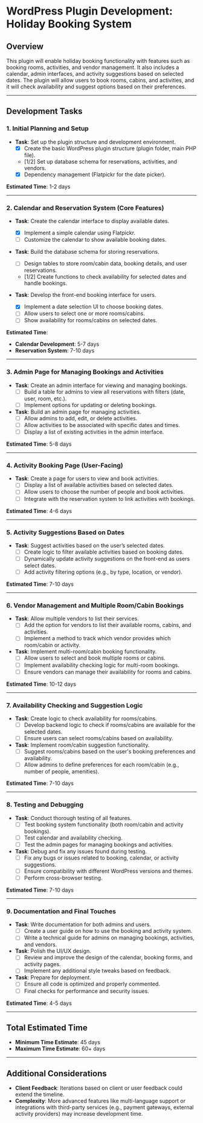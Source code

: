 # WordPress Plugin Development: Holiday Booking System

## Overview
This plugin will enable holiday booking functionality with features such as booking rooms, activities, and vendor management. It also includes a calendar, admin interfaces, and activity suggestions based on selected dates. The plugin will allow users to book rooms, cabins, and activities, and it will check availability and suggest options based on their preferences.

---

## Development Tasks

### 1. **Initial Planning and Setup**
   - **Task**: Set up the plugin structure and development environment.
     - [X] Create the basic WordPress plugin structure (plugin folder, main PHP file).
     - [1/2] Set up database schema for reservations, activities, and vendors.
     - [X] Dependency management (Flatpickr for the date picker).

   **Estimated Time**: 1-2 days

---

### 2. **Calendar and Reservation System (Core Features)**

   - **Task**: Create the calendar interface to display available dates.
     - [X] Implement a simple calendar using Flatpickr.
     - [ ] Customize the calendar to show available booking dates.
   
   - **Task**: Build the database schema for storing reservations.
     - [ ] Design tables to store room/cabin data, booking details, and user reservations.
     - [1/2] Create functions to check availability for selected dates and handle bookings.

   - **Task**: Develop the front-end booking interface for users.
     - [X] Implement a date selection UI to choose booking dates.
     - [ ] Allow users to select one or more rooms/cabins.
     - [ ] Show availability for rooms/cabins on selected dates.

   **Estimated Time**:
   - **Calendar Development**: 5-7 days
   - **Reservation System**: 7-10 days

---

### 3. **Admin Page for Managing Bookings and Activities**

   - **Task**: Create an admin interface for viewing and managing bookings.
     - [ ] Build a table for admins to view all reservations with filters (date, user, room, etc.).
     - [ ] Implement options for updating or deleting bookings.
   
   - **Task**: Build an admin page for managing activities.
     - [ ] Allow admins to add, edit, or delete activities.
     - [ ] Allow activities to be associated with specific dates and times.
     - [ ] Display a list of existing activities in the admin interface.

   **Estimated Time**: 5-8 days

---

### 4. **Activity Booking Page (User-Facing)**

   - **Task**: Create a page for users to view and book activities.
     - [ ] Display a list of available activities based on selected dates.
     - [ ] Allow users to choose the number of people and book activities.
     - [ ] Integrate with the reservation system to link activities with bookings.

   **Estimated Time**: 4-6 days

---

### 5. **Activity Suggestions Based on Dates**

   - **Task**: Suggest activities based on the user’s selected dates.
     - [ ] Create logic to filter available activities based on booking dates.
     - [ ] Dynamically update activity suggestions on the front-end as users select dates.
     - [ ] Add activity filtering options (e.g., by type, location, or vendor).

   **Estimated Time**: 7-10 days

---

### 6. **Vendor Management and Multiple Room/Cabin Bookings**

   - **Task**: Allow multiple vendors to list their services.
     - [ ] Add the option for vendors to list their available rooms, cabins, and activities.
     - [ ] Implement a method to track which vendor provides which room/cabin or activity.
   
   - **Task**: Implement multi-room/cabin booking functionality.
     - [ ] Allow users to select and book multiple rooms or cabins.
     - [ ] Implement availability checking logic for multi-room bookings.
     - [ ] Ensure vendors can manage their availability for rooms and cabins.

   **Estimated Time**: 10-12 days

---

### 7. **Availability Checking and Suggestion Logic**

   - **Task**: Create logic to check availability for rooms/cabins.
     - [ ] Develop backend logic to check if rooms/cabins are available for the selected dates.
     - [ ] Ensure users can select rooms/cabins based on availability.
   
   - **Task**: Implement room/cabin suggestion functionality.
     - [ ] Suggest rooms/cabins based on the user's booking preferences and availability.
     - [ ] Allow admins to define preferences for each room/cabin (e.g., number of people, amenities).

   **Estimated Time**: 7-10 days

---

### 8. **Testing and Debugging**

   - **Task**: Conduct thorough testing of all features.
     - [ ] Test booking system functionality (both room/cabin and activity bookings).
     - [ ] Test calendar and availability checking.
     - [ ] Test the admin pages for managing bookings and activities.
   
   - **Task**: Debug and fix any issues found during testing.
     - [ ] Fix any bugs or issues related to booking, calendar, or activity suggestions.
     - [ ] Ensure compatibility with different WordPress versions and themes.
     - [ ] Perform cross-browser testing.

   **Estimated Time**: 7-10 days

---

### 9. **Documentation and Final Touches**

   - **Task**: Write documentation for both admins and users.
     - [ ] Create a user guide on how to use the booking and activity system.
     - [ ] Write a technical guide for admins on managing bookings, activities, and vendors.
   
   - **Task**: Polish the UI/UX design.
     - [ ] Review and improve the design of the calendar, booking forms, and activity pages.
     - [ ] Implement any additional style tweaks based on feedback.

   - **Task**: Prepare for deployment.
     - [ ] Ensure all code is optimized and properly commented.
     - [ ] Final checks for performance and security issues.

   **Estimated Time**: 4-5 days

---

## Total Estimated Time

- **Minimum Time Estimate**: 45 days
- **Maximum Time Estimate**: 60+ days

---

## Additional Considerations

- **Client Feedback**: Iterations based on client or user feedback could extend the timeline.
- **Complexity**: More advanced features like multi-language support or integrations with third-party services (e.g., payment gateways, external activity providers) may increase development time.

